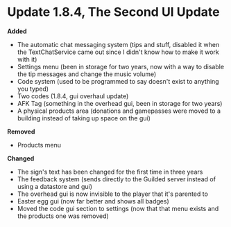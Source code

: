 # Update 1.8.4, The Second UI Update
<!-- date here, remove everything else -->

**Added**
- The automatic chat messaging system (tips and stuff, disabled it when the TextChatService came out since I didn't know how to make it work with it)
- Settings menu (been in storage for two years, now with a way to disable the tip messages and change the music volume)
- Code system (used to be programmed to say doesn't exist to anything you typed)
- Two codes (1.8.4, gui overhaul update)
- AFK Tag (something in the overhead gui, been in storage for two years)
- A physical products area (donations and gamepasses were moved to a building instead of taking up space on the gui)

**Removed**
- Products menu

**Changed**
- The sign's text has been changed for the first time in three years
- The feedback system (sends directly to the Guilded server instead of using a datastore and gui)
- The overhead gui is now invisible to the player that it's parented to
- Easter egg gui (now far better and shows all badges)
- Moved the code gui section to settings (now that that menu exists and the products one was removed)
